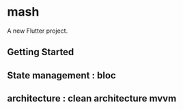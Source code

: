 # mash

A new Flutter project.

## Getting Started


## State management : bloc 
## architecture : clean architecture mvvm


